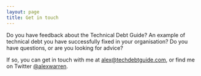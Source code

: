 ```yaml
---
layout: page
title: Get in touch
---
```


Do you have feedback about the Technical Debt Guide? An example of technical debt you have successfully fixed in your organisation? Do you have questions, or are you looking for advice?

If so, you can get in touch with me at <alex@techdebtguide.com>, or find me on Twitter [@alexwarren](https://twitter.com/alexwarren).